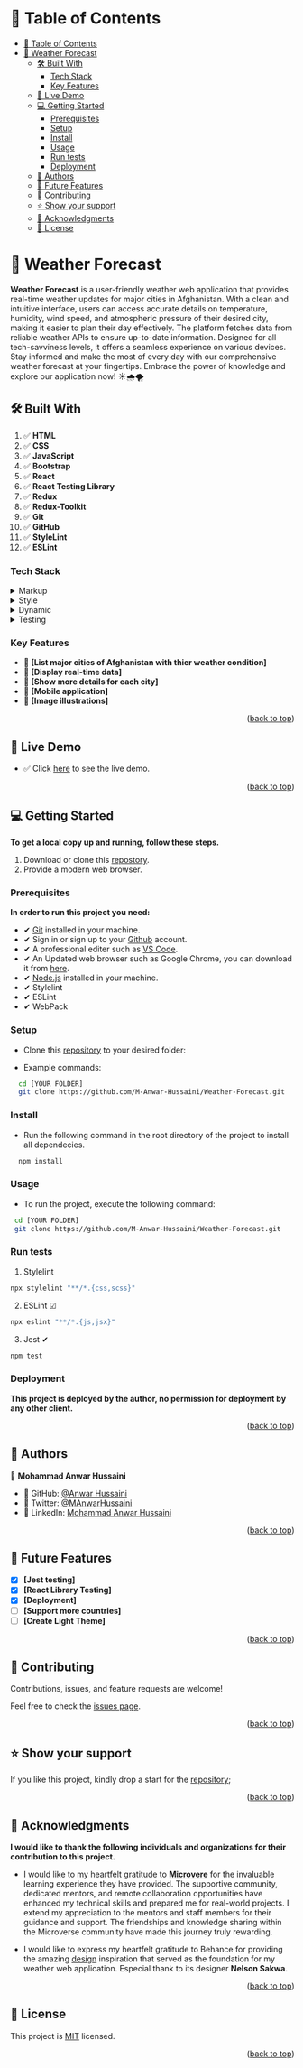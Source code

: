 <a name="readme-top"></a>

<!-- TABLE OF CONTENTS -->

# 📗 Table of Contents

- [📗 Table of Contents](#-table-of-contents)
- [📖 Weather Forecast ](#-weather-forecast-)
  - [🛠 Built With ](#-built-with-)
    - [Tech Stack ](#tech-stack-)
    - [Key Features ](#key-features-)
  - [🚀 Live Demo ](#-live-demo-)
  - [💻 Getting Started ](#-getting-started-)
    - [Prerequisites](#prerequisites)
    - [Setup](#setup)
    - [Install](#install)
    - [Usage](#usage)
    - [Run tests](#run-tests)
    - [Deployment](#deployment)
  - [👥 Authors ](#-authors-)
  - [🔭 Future Features ](#-future-features-)
  - [🤝 Contributing ](#-contributing-)
  - [⭐️ Show your support ](#️-show-your-support-)
  - [🙏 Acknowledgments ](#-acknowledgments-)
  - [📝 License ](#-license-)

<!-- PROJECT DESCRIPTION -->

# 📖 Weather Forecast <a name="about-project"></a>

**Weather Forecast** is a user-friendly weather web application that provides real-time weather updates for major cities in Afghanistan. With a clean and intuitive interface, users can access accurate details on temperature, humidity, wind speed, and atmospheric pressure of their desired city, making it easier to plan their day effectively. The platform fetches data from reliable weather APIs to ensure up-to-date information. Designed for all tech-savviness levels, it offers a seamless experience on various devices. Stay informed and make the most of every day with our comprehensive weather forecast at your fingertips. Embrace the power of knowledge and explore our application now! ☀️🌧️🌪️

## 🛠 Built With <a name="built-with"></a>

1. ✅ **HTML**
2. ✅ **CSS**
3. ✅ **JavaScript**
4. ✅ **Bootstrap**
5. ✅ **React**
6. ✅ **React Testing Library**
7. ✅ **Redux**
8. ✅ **Redux-Toolkit**
9. ✅ **Git**
10. ✅ **GitHub**
11. ✅ **StyleLint**
12. ✅ **ESLint**

### Tech Stack <a name="tech-stack"></a>

<details>
  <summary>Markup</summary>
  <ul>
    <li>HTML</li>
    <li>MD markup</li>
  </ul>
</details>

<details>
  <summary>Style</summary>
  <ul>
    <li>CSS</li>    
    <li>Bootstrap</li>    
    <li>React-Bootstrap</li>    
  </ul>
</details>

<details>
<summary>Dynamic</summary>
  <ul>
    <li>JavaScript</li>
    <li>React</li>
    <li>Redux</li>
    <li>WepPack</li>
  </ul>
</details>
<details>
<summary>Testing</summary>
  <ul>
    <li>Jest</li>
    <li>React Testing Library</li>
  </ul>
</details>

<!-- Features -->

### Key Features <a name="key-features"></a>

- 🔰 **[List major cities of Afghanistan with thier weather condition]**
- 🔰 **[Display real-time data]**
- 🔰 **[Show more details for each city]**
- 🔰 **[Mobile application]**
- 🔰 **[Image illustrations]**
<p align="right">(<a href="#readme-top">back to top</a>)</p>

<!-- LIVE DEMO -->

## 🚀 Live Demo <a name="live-demo"></a>

- ✅ Click [here](https://weather-forecast-7aj4.onrender.com/) to see the live demo.

<p align="right">(<a href="#readme-top">back to top</a>)</p>

<!-- GETTING STARTED -->

## 💻 Getting Started <a name="getting-started"></a>

**To get a local copy up and running, follow these steps.**

1. Download or clone this [repostory](https://github.com/M-Anwar-Hussaini/Weather-Forecast).
2. Provide a modern web browser.

### Prerequisites

**In order to run this project you need:**

- ✔ [Git](https://git-scm.com/downloads) installed in your machine.
- ✔ Sign in or sign up to your [Github](https://github.com/) account.
- ✔ A professional editer such as [VS Code](https://code.visualstudio.com/download).
- ✔ An Updated web browser such as Google Chrome, you can download it from [here](https://www.google.com/chrome/).
- ✔ [Node.js](https://nodejs.org/en/download) installed in your machine.
- ✔ Stylelint
- ✔ ESLint
- ✔ WebPack

### Setup

- Clone this [repository](https://github.com/M-Anwar-Hussaini/Weather-Forecast) to your desired folder:

- Example commands:

```sh
  cd [YOUR FOLDER]
  git clone https://github.com/M-Anwar-Hussaini/Weather-Forecast.git
```

### Install

- Run the following command in the root directory of the project to install all dependecies.

```sh
  npm install
```

### Usage

- To run the project, execute the following command:

```sh
 cd [YOUR FOLDER]
 git clone https://github.com/M-Anwar-Hussaini/Weather-Forecast.git
```

### Run tests

1. Stylelint

```sh
npx stylelint "**/*.{css,scss}"
```

2. ESLint ☑

```sh
npx eslint "**/*.{js,jsx}"
```

3. Jest ✔

```sh
npm test
```

### Deployment

**This project is deployed by the author, no permission for deployment by any other client.**

<p align="right">(<a href="#readme-top">back to top</a>)</p>

<!-- AUTHORS -->

## 👥 Authors <a name="authors"></a>

👤 **Mohammad Anwar Hussaini**

- 👤 GitHub: [@Anwar Hussaini](https://github.com/M-Anwar-Hussaini)
- 👤 Twitter: [@MAnwarHussaini](https://twitter.com/MAnwarHussaini)
- 👤 LinkedIn: [Mohammad Anwar Hussaini](https://www.linkedin.com/in/anwar-hussaini/)

<p align="right">(<a href="#readme-top">back to top</a>)</p>

<!-- FUTURE FEATURES -->

## 🔭 Future Features <a name="future-features"></a>

- [x] **[Jest testing]**
- [x] **[React Library Testing]**
- [x] **[Deployment]**
- [ ] **[Support more countries]**
- [ ] **[Create Light Theme]**

<p align="right">(<a href="#readme-top">back to top</a>)</p>

<!-- CONTRIBUTING -->

## 🤝 Contributing <a name="contributing"></a>

Contributions, issues, and feature requests are welcome!

Feel free to check the [issues page](https://github.com/M-Anwar-Hussaini/Weather-Forecast/issues).

<p align="right">(<a href="#readme-top">back to top</a>)</p>

<!-- SUPPORT -->

## ⭐️ Show your support <a name="support"></a>

If you like this project, kindly drop a start for the [repository](https://github.com/M-Anwar-Hussaini/Weather-Forecast);

<p align="right">(<a href="#readme-top">back to top</a>)</p>

<!-- ACKNOWLEDGEMENTS -->

## 🙏 Acknowledgments <a name="acknowledgements"></a>

**I would like to thank the following individuals and organizations for their contribution to this project.**

- I would like to my heartfelt gratitude to [**Microvere**](https://www.microverse.org/?grsf=mohammad-a-nbtazu) for the invaluable learning experience they have provided. The supportive community, dedicated mentors, and remote collaboration opportunities have enhanced my technical skills and prepared me for real-world projects. I extend my appreciation to the mentors and staff members for their guidance and support. The friendships and knowledge sharing within the Microverse community have made this journey truly rewarding.

- I would like to express my heartfelt gratitude to Behance for providing the amazing [design](<https://www.behance.net/gallery/31579789/Ballhead-App-(Free-PSDs)>) inspiration that served as the foundation for my weather web application. Especial thank to its designer **Nelson Sakwa**.

<p align="right">(<a href="#readme-top">back to top</a>)</p>

<!-- LICENSE -->

## 📝 License <a name="license"></a>

This project is [MIT](LICENSE) licensed.

<p align="right">(<a href="#readme-top">back to top</a>)</p>
